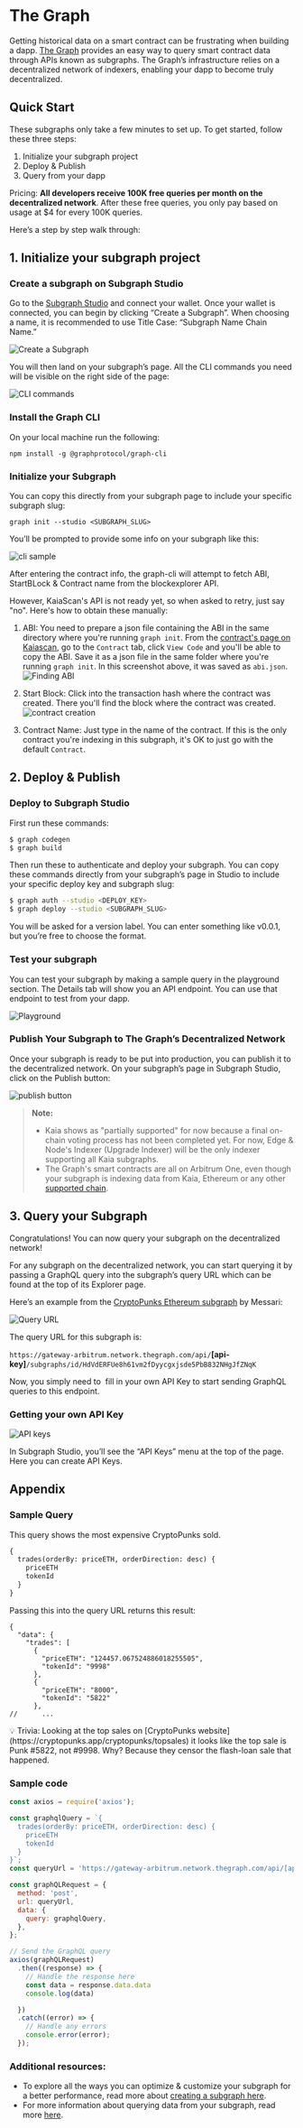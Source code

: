# The Graph 

Getting historical data on a smart contract can be frustrating when building a dapp. [The Graph](https://thegraph.com/) provides an easy way to query smart contract data through APIs known as subgraphs. The Graph’s infrastructure relies on a decentralized network of indexers, enabling your dapp to become truly decentralized.

## Quick Start

These subgraphs only take a few minutes to set up. To get started, follow these three steps:

1. Initialize your subgraph project
2. Deploy & Publish
3. Query from your dapp

Pricing: **All developers receive 100K free queries per month on the decentralized network**. After these free queries, you only pay based on usage at $4 for every 100K queries.

Here’s a step by step walk through:

## 1. Initialize your subgraph project

### Create a subgraph on Subgraph Studio⁠

Go to the [Subgraph Studio](https://thegraph.com/studio/) and connect your wallet. Once your wallet is connected, you can begin by clicking “Create a Subgraph”. When choosing a name, it is recommended to use Title Case: “Subgraph Name Chain Name.”

![Create a Subgraph](https://lh7-us.googleusercontent.com/docsz/AD_4nXf8OTdwMxlKQGKzIF_kYR7NPKeh9TmWnZBYxb7ft_YbdOdx_VVtbp6PslN7N1KGUzNpIDCmaXppdrllM1cw_J4L8Na03BXOWzJTK1POCve0nkRjQYgWJ60QHAdtQ4Niy83SMM8m0F0f-N-AJj4PDqDPlA5M?key=fnI6SyFgXU9SZRNX5C5vPQ)


You will then land on your subgraph’s page. All the CLI commands you need will be visible on the right side of the page:

![CLI commands](https://img.notionusercontent.com/s3/prod-files-secure%2Fa7d6afae-8784-4b15-a90e-ee8f6ee007ba%2Fe70242a2-6cca-4e5a-b1cd-533235d03ee4%2Fimage.png/size/w=2000?exp=1729259065&sig=zt1PcvL_bYKSu02o9Yzbys1OjoT43IFjAPgsAE2K8q0)


### Install the Graph CLI⁠

On your local machine run the following:
```
npm install -g @graphprotocol/graph-cli
```

### Initialize your Subgraph⁠

You can copy this directly from your subgraph page to include your specific subgraph slug:
```
graph init --studio <SUBGRAPH_SLUG>
```
You’ll be prompted to provide some info on your subgraph like this:

![cli sample](https://img.notionusercontent.com/s3/prod-files-secure%2Fa7d6afae-8784-4b15-a90e-ee8f6ee007ba%2F70d213c8-6ced-4bf7-a554-1e8a3079b1f5%2Fimage.png/size/w=2000?exp=1729259105&sig=20QQ_HoguPBol4ydMAZMQufEJVV1bJhdbiNPHcMkAYI)


After entering the contract info, the graph-cli will attempt to fetch ABI, StartBLock & Contract name from the blockexplorer API. 

However, KaiaScan's API is not ready yet, so when asked to retry, just say "no". Here's how to obtain these manually:

1. ABI: You need to prepare a json file containing the ABI in the same directory where you're running `graph init`. From the [contract's page on Kaiascan](https://kaiascan.io/address/0x5096db80b21ef45230c9e423c373f1fc9c0198dd), go to the `Contract` tab, click `View Code` and you'll be able to copy the ABI. Save it as a json file in the same folder where you're running  `graph init`. In this screenshot above, it was saved as `abi.json`. 
![Finding ABI](https://img.notionusercontent.com/s3/prod-files-secure%2Fa7d6afae-8784-4b15-a90e-ee8f6ee007ba%2Fa19b1eac-ad67-43a8-8797-69c04b5aa64c%2Fimage.png/size/w=2000?exp=1729259815&sig=S5QIlImvJpLMi5TkScm9FNeGmy8pRd19kpVQQ2K050A)

2. Start Block: Click into the transaction hash where the contract was created. There you'll find the block where the contract was created. 
![contract creation](https://img.notionusercontent.com/s3/prod-files-secure%2Fa7d6afae-8784-4b15-a90e-ee8f6ee007ba%2F1b4efee8-e3ab-449f-aa28-74bc975c3d10%2Fimage.png/size/w=2000?exp=1729260164&sig=qDeA0COvNQPqx-7JiLnZiL7ngM3OLRSMyPP-vcu2_RI)

3. Contract Name: Just type in the name of the contract. If this is the only contract you're indexing in this subgraph, it's OK to just go with the default `Contract`. 

## 2. Deploy & Publish

### Deploy to Subgraph Studio⁠

First run these commands:

```bash
$ graph codegen
$ graph build
```

Then run these to authenticate and deploy your subgraph. You can copy these commands directly from your subgraph’s page in Studio to include your specific deploy key and subgraph slug:

```bash
$ graph auth --studio <DEPLOY_KEY>
$ graph deploy --studio <SUBGRAPH_SLUG>
```

You will be asked for a version label. You can enter something like v0.0.1, but you’re free to choose the format.

### Test your subgraph⁠

You can test your subgraph by making a sample query in the playground section. The Details tab will show you an API endpoint. You can use that endpoint to test from your dapp.

![Playground](https://lh7-us.googleusercontent.com/docsz/AD_4nXf3afwSins8_eO7BceGPN79VvwolDxmFNUnkPk0zAJCaUA-3-UAAjVvrMzwr7q9vNYWdrEUNgm2De2VfQpWauiT87RkFc-cVfoPSsQbYSgsmwhyY1-tpPdv2J1H4JAMq70nfWBhb8PszZBFjsbDAaJ5eto?key=fnI6SyFgXU9SZRNX5C5vPQ)


### Publish Your Subgraph to The Graph’s Decentralized Network

Once your subgraph is ready to be put into production, you can publish it to the decentralized network. On your subgraph’s page in Subgraph Studio, click on the Publish button:

![publish button](https://img.notionusercontent.com/s3/prod-files-secure%2Fa7d6afae-8784-4b15-a90e-ee8f6ee007ba%2F8af650f5-03da-4dc2-b5ca-a5542ae2ca4a%2Fimage.png/size/w=2000?exp=1729260329&sig=Tqb7w1WpU1xSzlt5OfLQedDM8F47c5kUivzb3_KnuZY)

> **Note:** 
> - Kaia shows as "partially supported" for now because a final on-chain voting process has not been completed yet. For now, Edge & Node's Indexer (Upgrade Indexer) will be the only indexer supporting all Kaia subgraphs. 
> - The Graph's smart contracts are all on Arbitrum One, even though your subgraph is indexing data from Kaia, Ethereum or any other [supported chain](https://thegraph.com/docs/en/developing/supported-networks/). 

## 3. Query your Subgraph

Congratulations! You can now query your subgraph on the decentralized network!

For any subgraph on the decentralized network, you can start querying it by passing a GraphQL query into the subgraph’s query URL which can be found at the top of its Explorer page.

Here’s an example from the [CryptoPunks Ethereum subgraph](https://thegraph.com/explorer/subgraphs/HdVdERFUe8h61vm2fDyycHgxjsde5PbB832NHgJfZNqK) by Messari:

![Query URL](https://lh7-us.googleusercontent.com/docsz/AD_4nXebivsPOUjPHAa3UVtvxoYTFXaGBao9pQOAJvFK0S7Uv0scfL6TcTVjmNCzT4DgsIloAQyrPTCqHjFPtmjyrzoKkfSeV28FjS32F9-aJJm0ILAHey2gqMr7Seu4IqPz2d__QotsWG3OKv2dEghiD74eypzs?key=fnI6SyFgXU9SZRNX5C5vPQ)


The query URL for this subgraph is:

`https://gateway-arbitrum.network.thegraph.com/api/`**[api-key]**`/subgraphs/id/HdVdERFUe8h61vm2fDyycgxjsde5PbB832NHgJfZNqK`

Now, you simply need to  fill in your own API Key to start sending GraphQL queries to this endpoint.

### Getting your own API Key

![API keys](https://lh7-us.googleusercontent.com/docsz/AD_4nXdz7H8hSRf2XqrU0jN3p3KbmuptHvQJbhRHOJh67nBfwh8RVnhTsCFDGA_JQUFizyMn7psQO0Vgk6Vy7cKYH47OyTq5PqycB0xxLyF4kSPsT7hYdMv2MEzAo433sJT6VlQbUAzgPnSxKI9a5Tn3ShSzaxI?key=fnI6SyFgXU9SZRNX5C5vPQ)


In Subgraph Studio, you’ll see the “API Keys” menu at the top of the page. Here you can create API Keys.

## Appendix

### Sample Query

This query shows the most expensive CryptoPunks sold.

```graphql
{
  trades(orderBy: priceETH, orderDirection: desc) {
    priceETH
    tokenId
  }
}

```

Passing this into the query URL returns this result:

```
{
  "data": {
    "trades": [
      {
        "priceETH": "124457.067524886018255505",
        "tokenId": "9998"
      },
      {
        "priceETH": "8000",
        "tokenId": "5822"
      },
//      ...
```

<aside>
💡 Trivia: Looking at the top sales on [CryptoPunks website](https://cryptopunks.app/cryptopunks/topsales) it looks like the top sale is Punk #5822, not #9998. Why? Because they censor the flash-loan sale that happened.

</aside>

### Sample code

```jsx
const axios = require('axios');

const graphqlQuery = `{
  trades(orderBy: priceETH, orderDirection: desc) {
    priceETH
    tokenId
  }
}`;
const queryUrl = 'https://gateway-arbitrum.network.thegraph.com/api/[api-key]/subgraphs/id/HdVdERFUe8h61vm2fDyycHgxjsde5PbB832NHgJfZNqK'

const graphQLRequest = {
  method: 'post',
  url: queryUrl,
  data: {
    query: graphqlQuery,
  },
};

// Send the GraphQL query
axios(graphQLRequest)
  .then((response) => {
    // Handle the response here
    const data = response.data.data
    console.log(data)

  })
  .catch((error) => {
    // Handle any errors
    console.error(error);
  });
```

### Additional resources:

- To explore all the ways you can optimize & customize your subgraph for a better performance, read more about [creating a subgraph here](https://thegraph.com/docs/en/developing/creating-a-subgraph/).
- For more information about querying data from your subgraph, read more [here](https://thegraph.com/docs/en/querying/querying-the-graph/).